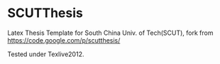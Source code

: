 SCUTThesis
==========

Latex Thesis Template for South China Univ. of Tech(SCUT), fork from https://code.google.com/p/scutthesis/ 

Tested under Texlive2012.
